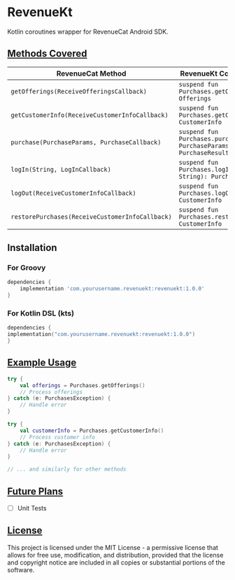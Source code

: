# RevenueKt
Kotlin coroutines wrapper for RevenueCat Android SDK.

## [Methods Covered](#methods-covered)

| RevenueCat Method | RevenueKt Coroutine Method                                                |
|-------------------|---------------------------------------------------------------------------|
| `getOfferings(ReceiveOfferingsCallback)` | `suspend fun Purchases.getOfferings(): Offerings`                         |
| `getCustomerInfo(ReceiveCustomerInfoCallback)` | `suspend fun Purchases.getCustomerInfo(): CustomerInfo`                   |
| `purchase(PurchaseParams, PurchaseCallback)` | `suspend fun Purchases.purchase(params: PurchaseParams): PurchaseResult`  |
| `logIn(String, LogInCallback)` | `suspend fun Purchases.logIn(newAppUserID: String): PurchasesLoginResult` |
| `logOut(ReceiveCustomerInfoCallback)` | `suspend fun Purchases.logOut(): CustomerInfo`                            |
| `restorePurchases(ReceiveCustomerInfoCallback)` | `suspend fun Purchases.restorePurchases(): CustomerInfo`                  |

## Installation

### For Groovy
```gradle
dependencies {
    implementation 'com.yourusername.revenuekt:revenuekt:1.0.0'
}
```

### For Kotlin DSL (kts)
```kotlin
dependencies {
implementation("com.yourusername.revenuekt:revenuekt:1.0.0")
}
```



## [Example Usage](#example-usage)

```kotlin
try {
    val offerings = Purchases.getOfferings()
    // Process offerings
} catch (e: PurchasesException) {
    // Handle error
}

try {
    val customerInfo = Purchases.getCustomerInfo()
    // Process customer info
} catch (e: PurchasesException) {
    // Handle error
}

// ... and similarly for other methods
```

## [Future Plans](#future-plans)
- [ ] Unit Tests


## [License](#licence)

This project is licensed under the MIT License - a permissive license that allows for free use, modification, and distribution, provided that the license and copyright notice are included in all copies or substantial portions of the software.


